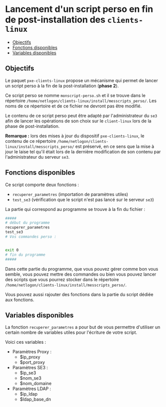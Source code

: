 # Lancement d'un script perso en fin de post-installation des `clients-linux`

* [Objectifs](#objectifs)
* [Fonctions disponibles](#fonctions-disponibles)
* [Variables disponibles](#variables-disponibles)


## Objectifs

Le paquet `pxe-clients-linux` propose un mécanisme qui permet de lancer un script perso à la fin de la post-installation (**phase 2**).

Ce script perso se nomme `monscript-perso.sh` et il se trouve dans le répertoire `/home/netlogon/clients-linux/install/messcripts_perso/`. Les noms de ce répertoire et de ce fichier ne devront pas être modifié.

Le contenu de ce script perso peut être adapté par l'administrateur du `se3` afin de lancer les opérations de son choix sur le `client-linux` lors de la phase de post-installation.


**Remarque :** lors des mises à jour du dispositif `pxe-clients-linux`, le contenu de ce répertoire `/home/netlogon/clients-linux/install/messcripts_perso/` est préservé, en ce sens que la mise à jour le laise tel qu'il était lors de la dernière modification de son contenu par l'administrateur du serveur `se3`.


## Fonctions disponibles

Ce script comporte deux fonctions :

* `recuperer_parametres` (importation de paramètres utiles)
* `test_se3` (vérification que le script n'est pas lancé sur le serveur `se3`)

La partie qui correspond au programme se trouve à la fin du fichier :
```sh
#####
# début du programme
recuperer_parametres
test_se3
# Vos commandes perso :


exit 0
# fin du programme
#####
```

Dans cette partie du programme, que vous pouvez gérer comme bon vous semble, vous pouvez mettre des commandes ou bien vous pouvez lancer des scripts que vous pourrez stocker dans le répertoire `/home/netlogon/clients-linux/install/messcripts_perso/`.

Vous pouvez aussi rajouter des fonctions dans la partie du script dédiée aux fonctions.


## Variables disponibles

La fonction `recuperer_parametres` a pour but de vous permettre d'utiliser un certain nombre de variables utiles pour l'écriture de votre script.

Voici ces variables :

* Paramètres Proxy :
    * $ip_proxy
    * $port_proxy
* Paramètres SE3 :
    * $ip_se3
    * $nom_se3
    * $nom_domaine
* Paramètres LDAP :
    * $ip_ldap
    * $ldap_base_dn


